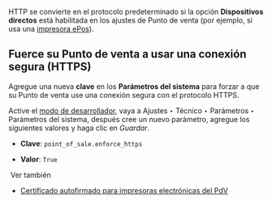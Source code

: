 HTTP se convierte en el protocolo predeterminado si la opción **Dispositivos directos** está habilitada en los ajustes de Punto de venta (por ejemplo, si usa una [impresora ePos](https://www.odoo.com/documentation/17.0/es/applications/sales/point_of_sale/configuration/epos_printers.html)).

## Fuerce su Punto de venta a usar una conexión segura (HTTPS)[](https://www.odoo.com/documentation/17.0/es/applications/sales/point_of_sale/configuration/https.html#force-your-point-of-sale-to-use-a-secure-connection-https "Enlazar permanentemente con este título")

Agregue una nueva **clave** en los **Parámetros del sistema** para forzar a que su Punto de venta use una conexión segura con el protocolo HTTPS.

Active el [modo de desarrollador](https://www.odoo.com/documentation/17.0/es/applications/general/developer_mode.html#developer-mode), vaya a Ajustes ‣ Técnico ‣ Parámetros ‣ Parámetros del sistema, después cree un nuevo parámetro, agregue los siguientes valores y haga clic en _Guardar_.

- **Clave**: `point_of_sale.enforce_https`
    
- **Valor**: `True`
    

 Ver también

- [Certificado autofirmado para impresoras electrónicas del PdV](https://www.odoo.com/documentation/17.0/es/applications/sales/point_of_sale/configuration/epos_ssc.html)